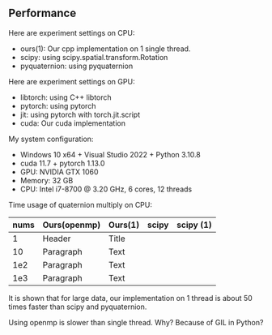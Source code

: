 ## Performance

Here are experiment settings on CPU:
- ours(1): Our cpp implementation on 1 single thread.
- scipy: using scipy.spatial.transform.Rotation
- pyquaternion: using pyquaternion
  
Here are experiment settings on GPU:
- libtorch: using C++ libtorch
- pytorch: using pytorch
- jit: using pytorch with torch.jit.script
- cuda: Our cuda implementation

My system configuration: 
- Windows 10 x64 + Visual Studio 2022 + Python 3.10.8
- cuda 11.7 + pytorch 1.13.0
- GPU: NVIDIA GTX 1060
- Memory: 32 GB
- CPU: Intel i7-8700 @ 3.20 GHz, 6 cores, 12 threads

Time usage of quaternion multiply on CPU:

| nums   | Ours(openmp) | Ours(1) | scipy |  scipy (1) |
|------- | -------------| --------| ----- | ---------- |
|  1     | Header       | Title   |       |            |
|  10    | Paragraph    | Text    |       |            |
|  1e2   | Paragraph    | Text    |       |            |
|  1e3   | Paragraph    | Text    |       |            |

It is shown that for large data, our implementation on 1 thread is about 50 times faster than scipy and pyquaternion.

Using openmp is slower than single thread. Why? Because of GIL in Python? 